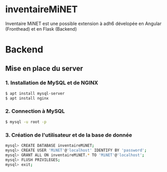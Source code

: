 # inventaireMiNET
Inventaire MiNET est une possible extension à adh6 dévelopée en Angular (Fronthead) et en Flask (Backend)

# Backend
## Mise en place du server
### 1. Installation de MySQL et de NGINX
``` sh
$ apt install mysql-server
$ apt install nginx
```

### 2. Connection à MySQL
``` sh
$ mysql -u root -p
```

### 3. Création de l'utilisateur et de la base de donnée
``` sh
mysql> CREATE DATABASE inventaireMiNET;
mysql> CREATE USER 'MiNET'@'localhost' IDENTIFY BY 'password';
mysql> GRANT ALL ON inventaireMiNET.* TO 'MiNET'@'localhost';
mysql> FLUSH PRIVILEGES;
mysql> exit;
```
